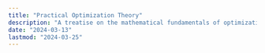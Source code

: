 ```yaml
---
title: "Practical Optimization Theory"
description: "A treatise on the mathematical fundamentals of optimization most affecting practical implementations."
date: "2024-03-13"
lastmod: "2024-03-25"
---
```

